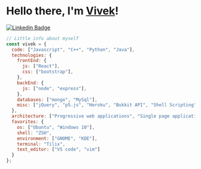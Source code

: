 <h1>Hello there, I'm <a href="https://www.vivekalhat.ml">Vivek</a>!</h1>

[![Linkedin Badge](https://img.shields.io/badge/-LinkedIn-blue?style=flat-square&logo=Linkedin&logoColor=white&link=https://www.linkedin.com/in/vivekalhat/)](https://www.linkedin.com/in/vivekalhat)

<!-- <img align='right' src='https://media2.giphy.com/media/du3J3cXyzhj75IOgvA/giphy.gif' width='200"'> -->

```javascript
// Little info about myself
const vivek = {
  code: ["Javascript", "C++", "Python", "Java"],
  technologies: {
    frontEnd: {
      js: ["React"],
      css: ["bootstrap"],
    },
    backEnd: {
      js: ["node", "express"],
    },
    databases: ["mongo", "MySql"],
    misc: ["jQuery", "p5.js", "Heroku", "Bukkit API", "Shell Scripting", "git", "Postman"],
  },
  architecture: ["Progressive web applications", "Single page applications"],
  favorites: {
    os: ["Ubuntu", "Windows 10"],
    shell: "ZSH",
    environment: ["GNOME", "KDE"],
    terminal: "Tilix",
    text_editor: ["VS code", "vim"]
  }
};
```
